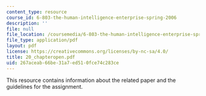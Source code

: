 ```yaml
---
content_type: resource
course_id: 6-803-the-human-intelligence-enterprise-spring-2006
description: ''
file: null
file_location: /coursemedia/6-803-the-human-intelligence-enterprise-spring-2006/267aceab66be31a7ed510fce74c283ce_20_chapteropen.pdf
file_type: application/pdf
layout: pdf
license: https://creativecommons.org/licenses/by-nc-sa/4.0/
title: 20_chapteropen.pdf
uid: 267aceab-66be-31a7-ed51-0fce74c283ce
---
```

This resource contains information about the related paper and the guidelines for the assignment.